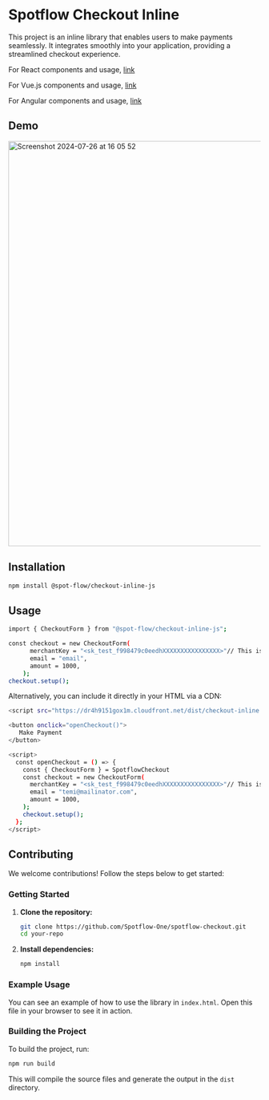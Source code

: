 
# Spotflow Checkout Inline

This project is an inline library that enables users to make payments seamlessly. It integrates smoothly into your application, providing a streamlined checkout experience.

For React components and usage, [link](https://github.com/Spotflow-One/react-spotflow-checkout)

For Vue.js components and usage, [link](https://github.com/Spotflow-One/vue-spotflow-checkout)

For Angular components and usage, [link](https://github.com/Spotflow-One/angular-spotflow-checkout)


## Demo
<img width="808" alt="Screenshot 2024-07-26 at 16 05 52" src="https://github.com/user-attachments/assets/4dbb0b2e-2142-4f04-994a-5c352de7d30e">


## Installation
 ```sh
npm install @spot-flow/checkout-inline-js
   ```

## Usage
 ```sh
 import { CheckoutForm } from "@spot-flow/checkout-inline-js";

 const checkout = new CheckoutForm(
       merchantKey = "<sk_test_f998479c0eedhXXXXXXXXXXXXXXXX>"// This is your Merchant Key generated for your Merchant on Spotflow
       email = "email",
       amount = 1000,
     );
 checkout.setup();
 ```

Alternatively, you can include it directly in your HTML via a CDN:
```sh 
<script src="https://dr4h9151gox1m.cloudfront.net/dist/checkout-inline.js"></script>  
```

 ```sh
 <button onclick="openCheckout()">
    Make Payment
 </button>
 ```
 ```sh
 <script>
   const openCheckout = () => {
     const { CheckoutForm } = SpotflowCheckout
     const checkout = new CheckoutForm(
       merchantKey = "<sk_test_f998479c0eedhXXXXXXXXXXXXXXXX>"// This is your Merchant Key generated for your Merchant on Spotflow
       email = "temi@mailinator.com",
       amount = 1000,
     );
     checkout.setup();
   };
 </script>
 ```


## Contributing

We welcome contributions! Follow the steps below to get started:

### Getting Started

1. **Clone the repository:**

   ```sh
   git clone https://github.com/Spotflow-One/spotflow-checkout.git
   cd your-repo
   ```

2. **Install dependencies:**

   ```sh
   npm install
   ```

### Example Usage

You can see an example of how to use the library in `index.html`. Open this file in your browser to see it in action.

### Building the Project

To build the project, run:

```sh
npm run build
```

This will compile the source files and generate the output in the `dist` directory.
